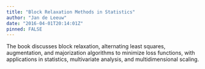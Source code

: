 ```yaml
---
title: "Block Relaxation Methods in Statistics"
author: "Jan de Leeuw"
date: "2016-04-01T20:14:01Z"
pinned: FALSE
---
```


The book discusses block relaxation, alternating least squares, augmentation, and majorization algorithms to minimize loss functions, with applications in statistics, multivariate analysis, and multidimensional scaling.
